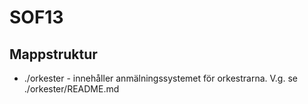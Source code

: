 SOF13
=====

## Mappstruktur

* ./orkester - innehåller anmälningssystemet för orkestrarna. V.g. se ./orkester/README.md

